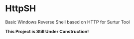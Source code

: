 # HttpSH
Basic Windows Reverse Shell based on HTTP for Surtur Tool

**This Project is Still Under Construction!**
